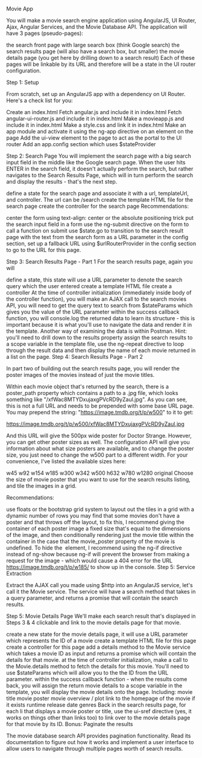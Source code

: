 Movie App

You will make a movie search engine application using AngularJS, UI Router, Ajax, Angular Services, and the Movie Database API. The application will have 3 pages (pseudo-pages):

the search front page with large search box (think Google search)
the search results page (will also have a search box, but smaller)
the movie details page (you get here by drilling down to a search result)
Each of these pages will be linkable by its URL and therefore will be a state in the UI router configuration.

Step 1: Setup

From scratch, set up an AngularJS app with a dependency on UI Router. Here's a check list for you:

Create an index.html
Fetch angular.js and include it in index.html
Fetch angular-ui-router.js and include it in index.html
Make a movieapp.js and include it in index.html
Make a style.css and link it in index.html
Make an app module and activate it using the ng-app directive on an element on the page
Add the ui-view element to the page to act as the portal to the UI router
Add an app.config section which uses $stateProvider

Step 2: Search Page  <!-- see picture example of search page -->
You will implement the search page with a big search input field in the middle like the Google search page. When the user hits ENTER in the search field, it doesn't actually perform the search, but rather navigates to the Search Results Page, which will in turn perform the search and display the results - that's the next step.

define a state for the search page and associate it with a url, templateUrl, and controller. The url can be /search
create the template HTML file for the search page
create the controller for the search page
Recommendations:

center the form using text-align: center or the absolute positioning trick
put the search input field in a form
use the ng-submit directive on the form to call a function on submit
use $state.go to transition to the search result page with the text from the search form as a URL parameter
in the config section, set up a fallback URL using $urlRouterProvider in the config section to go to the URL for this page.

Step 3: Search Results Page - Part 1 <!-- see picture example of search page results 1 -->
For the search results page, again you will

define a state, this state will use a URL parameter to denote the search query which the user entered
create a template HTML file
create a controller
At the time of controller initialization (immediately inside body of the controller function), you will
make an AJAX call to the search movies API, you will need to get the query text to search from $stateParams which gives you the value of the URL parameter
within the success callback function, you will
console.log the returned data to learn its structure - this is important because it is what you'll use to navigate the data and render it in the template. Another way of examining the data is within Postman.       Hint: you'll need to drill down to the results property
assign the search results to a scope variable
in the template file, use the ng-repeat directive to loop through the result data and then display the name of each movie returned in a list on the page.
Step 4: Search Results Page - Part 2

In part two of building out the search results page, you will render the poster images of the movies instead of just the movie titles.

Within each movie object that's returned by the search, there is a poster_path property which contains a path to a .jpg file, which looks something like "/xfWac8MTYDxujaxgPVcRD9yZaul.jpg". As you can see, this is not a full URL and needs to be prepended with some base URL page. You may prepend the string: "https://image.tmdb.org/t/p/w500" to it to get:

https://image.tmdb.org/t/p/w500/xfWac8MTYDxujaxgPVcRD9yZaul.jpg

And this URL will give the 500px wide poster for Doctor Strange. However, you can get other poster sizes as well. The configuration API will give you information about what size posters are available, and to change the poster size, you just need to change the w500 part to a different width. For your convenience, I've listed the available sizes here:

w45
w92
w154
w185
w300
w342
w500
h632
w780
w1280
original
Choose the size of movie poster that you want to use for the search results listing, and tile the images in a grid.

Recommendations:

use floats or the bootstrap grid system to layout out the tiles in a grid with a dynamic number of rows
you may find that some movies don't have a poster and that throws off the layout, to fix this, I recommend giving the container of each poster image a fixed size that's equal to the dimensions of the image, and then conditionally rendering just the movie title within the container in the case that the movie_poster property of the movie is undefined. To hide the <img> element, I recommend using the ng-if directive instead of ng-show because ng-if will prevent the browser from making a request for the image - which would cause a 404 error for the URL https://image.tmdb.org/t/p/w185/ to show up in the console.
Step 5: Service Extraction

Extract the AJAX call you made using $http into an AngularJS service, let's call it the Movie service. The service will have a search method that takes in a query parameter, and returns a promise that will contain the search results.

Step 5: Movie Details Page <!-- see picture example of movie details page-->
We'll make each search result that's displayed in Steps 3 & 4 clickable and link to the movie details page for that movie.

create a new state for the movie details page, it will use a URL parameter which represents the ID of a movie
create a template HTML file for this page
create a controller for this page
add a details method to the Movie service which takes a movie ID as input and returns a promise which will contain the details for that movie.
at the time of controller initialization, make a call to the Movie.details method to fetch the details for this movie. You'll need to use $stateParams which will allow you to the the ID from the URL parameter.
within the success callback function - when the results come back, you will assign the return movie details to a scope variable
in the template, you will display the movie details onto the page. Including:
movie title
movie poster
movie overview / plot
link to the homepage of the movie if it exists
runtime
release date
genres
Back in the search results page, for each li that displays a movie poster or title, use the ui-sref directive (yes, it works on things other than links too) to link over to the movie details page for that movie by its ID.
Bonus: Paginate the results

The movie database search API provides pagination functionality. Read its documentation to figure out how it works and implement a user interface to allow users to navigate through multiple pages worth of search results.
